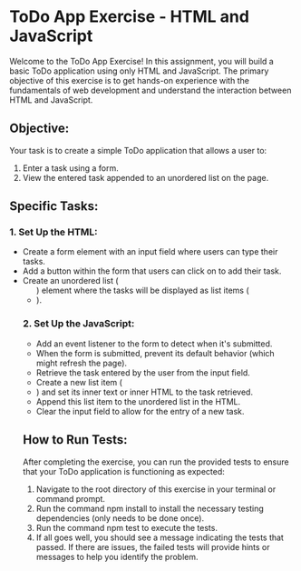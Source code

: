 # ToDo App Exercise - HTML and JavaScript

Welcome to the ToDo App Exercise! In this assignment, you will build a basic ToDo application using only HTML and JavaScript. The primary objective of this exercise is to get hands-on experience with the fundamentals of web development and understand the interaction between HTML and JavaScript.

## Objective:
Your task is to create a simple ToDo application that allows a user to:

1. Enter a task using a form.
2. View the entered task appended to an unordered list on the page.

## Specific Tasks:
### 1. Set Up the HTML:
- Create a form element with an input field where users can type their tasks.
- Add a button within the form that users can click on to add their task.
- Create an unordered list (<ul>) element where the tasks will be displayed as list items (<li>).

### 2. Set Up the JavaScript:
- Add an event listener to the form to detect when it's submitted.
- When the form is submitted, prevent its default behavior (which might refresh the page).
- Retrieve the task entered by the user from the input field.
- Create a new list item (<li>) and set its inner text or inner HTML to the task retrieved.
- Append this list item to the unordered list in the HTML.
- Clear the input field to allow for the entry of a new task.

## How to Run Tests:
After completing the exercise, you can run the provided tests to ensure that your ToDo application is functioning as expected:

1. Navigate to the root directory of this exercise in your terminal or command prompt.
2. Run the command npm install to install the necessary testing dependencies (only needs to be done once).
3. Run the command npm test to execute the tests.
4. If all goes well, you should see a message indicating the tests that passed. If there are issues, the failed tests will provide hints or messages to help you identify the problem.

